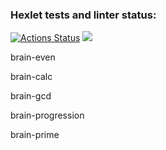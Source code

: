 ### Hexlet tests and linter status:
[![Actions Status](https://github.com/Olga877/python-project-49/actions/workflows/hexlet-check.yml/badge.svg)](https://github.com/Olga877/python-project-49/actions)
<a href="https://codeclimate.com/github/Olga877/python-project-49/maintainability"><img src="https://api.codeclimate.com/v1/badges/f8c8157f64e92242049e/maintainability" /></a>



brain-even
<script src="https://asciinema.org/a/KRIJBa2Wnvmc73EtjOIUzuYoH.js" id="asciicast-KRIJBa2Wnvmc73EtjOIUzuYoH" async="true"></script>

brain-calc
<script src="https://asciinema.org/a/cMNF7SIZeVdvav4NuBuveGjfV.js" id="asciicast-cMNF7SIZeVdvav4NuBuveGjfV" async="true"></script>

brain-gcd
<script src="https://asciinema.org/a/mB9jeEsPm87nIHNEn2rBlayTj.js" id="asciicast-mB9jeEsPm87nIHNEn2rBlayTj" async="true"></script>

brain-progression
<script src="https://asciinema.org/a/WE8WstMGKBXeQ5NMcOTzR3UM4.js" id="asciicast-WE8WstMGKBXeQ5NMcOTzR3UM4" async="true"></script>

brain-prime
<script src="https://asciinema.org/a/IhUlt7kENvRbOE6DCgaM9Piy8.js" id="asciicast-IhUlt7kENvRbOE6DCgaM9Piy8" async="true"></script>
